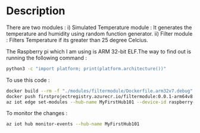 # Description

There are two modules :
i) Simulated Temperature module : It generates the temperature and humidity using random function generator.
ii) Filter module : Filters Temperature if its greater than 25 degree Celcius.

The Raspberry pi which I am using is ARM 32-bit ELF.The way to find out is running the following command :
```bash
python3 -c "import platform; print(platform.architecture())"
```

To use this code :
```bash
docker build --rm -f "./modules/filtermodule/Dockerfile.arm32v7.debug" -t firstprojectregistry.azurecr.io/filtermodule:0.0.1-arm32v7 "./modules/filtermodule"
docker push firstprojectregistry.azurecr.io/filtermodule:0.0.1-arm64v8
az iot edge set-modules --hub-name MyFirstHub101 --device-id raspberry-pi --content ./deployment.template.json --login "HostName=MyFirstHub101.azure-devices.net;SharedAccessKeyName=iothubowner;SharedAccessKey=kv4ZVBUuun+khCxh4fgow7BsH12g6fmuqZkXP3cFo2o="
```

To monitor the changes :
```bash
az iot hub monitor-events --hub-name MyFirstHub101
```
